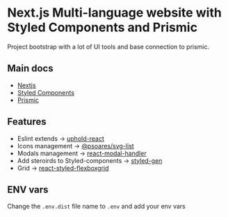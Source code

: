 # Next.js Multi-language website with Styled Components and Prismic
Project bootstrap with a lot of UI tools and base connection to prismic.

## Main docs
  - [Nextjs](https://nextjs.org/docs)
  - [Styled Components](https://styled-components.com/docs)
  - [Prismic](https://prismic.io/docs/technologies/javascript)

## Features
  - Eslint extends → [uphold-react](https://gihub.com/uphold/eslint-config-react)
  - Icons management → [@psoares/svg-list](https://github.com/psoaresbj/svg-list)
  - Modals management → [react-modal-handler](https://github.com/psoaresbj/react-modal-handler)
  - Add steroirds to Styled-components → [styled-gen](https://github.com/psoaresbj/styled-gen)
  - Grid → [react-styled-flexboxgrid](https://github.com/LoicMahieu/react-styled-flexboxgrid)

## ENV vars
  Change the `.env.dist` file name to `.env` and add your env vars